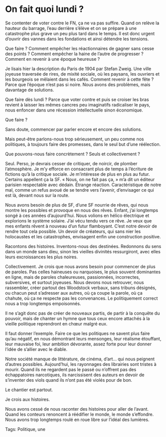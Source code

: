 # On fait quoi lundi ?

Se contenter de voter contre le FN, ça ne va pas suffire. Quand on relève la hauteur du barrage, l’eau derrière s’élève et on se prépare à une catastrophe plus grave un peu plus tard dans le temps. Il est donc urgent d’ouvrir des vannes dans les fondations et ainsi détendre les tensions.

Que faire ? Comment empêcher les réactionnaires de gagner sans cesse des points ? Comment empêcher la haine de l’autre de progresser ? Comment en revenir à une époque heureuse ?

Je lisais hier la description du Paris de 1904 par Stefan Zweig. Une ville joyeuse traversée de rires, de mixité sociale, où les paysans, les ouvriers et les bourgeois se mêlaient dans les cafés. Comment revenir à cette fête ? Parce que l’époque n’est pas si noire. Nous avons des problèmes, mais davantage de solutions.

Que faire dès lundi ? Parce que voter contre et puis se croiser les bras revient à laisser les mêmes cancres peu imaginatifs radicaliser le pays, nous enfoncer dans une récession intellectuelle sinon économique.

Que faire ?

Sans doute, commencer par parler encore et encore des solutions.

Mais peut-être parlons-nous trop sérieusement, un peu comme nos politiques, à toujours faire des promesses, dans le seul but d’une réélection.

Que pouvons-nous faire concrètement ? Seuls et collectivement ?

Seul. Perso, je devrais cesser de critiquer, de noircir, de plomber l’atmosphère. Je m’y efforce en consacrant plus de temps à l’écriture de fictions qu’à la critique sociale. Je m’intéresse de plus en plus au futur. Certains appellent ça la SF. « Nous, on ne fait pas ça, » m’a dit un éditeur parisien respectable avec dédain. Étrange réaction. Caractéristique de notre mal, comme un refus avoué de se tendre vers l’avenir, d’envisager ce qui est là, devant nous sur la route.

Nous avons besoin de plus de SF, d’une SF nourrie de rêves, qui nous montre les possibles et provoque en nous des rêves. Enfant, j’ai longtemps songé à ces années d’aujourd’hui. Nous volions en hélico électrique et explorions le système solaire. J’ai vécu tendu vers ce rêve. Je veux que mes enfants rêvent à nouveau d’un futur flamboyant. C’est notre devoir de rendre tout cela possible. Un devoir de créateurs, qui sans nier les holocaustes et les catastrophes, envisagent enfin une construction positive.

Racontons des histoires. Inventons-nous des destinées. Redonnons du sens dans un monde sans dieu, sinon les vieilles divinités ressurgiront, avec elles leurs excroissances les plus noires.

Collectivement. Je crois que nous avons besoin pour commencer de plus de paroles. Pas celles haineuses ou narquoises, le plus souvent dominantes en ligne, mais de paroles chaleureuses, passionnées, incorrectes, subversives, et surtout joyeuses. Nous devons nous retrouver, nous rassembler, créer partout des Woodstock verbaux, sans tribuns désignés, ou chacun peut s’adresser aux autres, où ça coupe la parole, où ça chahute, où ça ne respecte pas les convenances. Le politiquement correct nous a trop longtemps empoisonnés.

Il ne s’agit donc pas de créer de nouveaux partis, de partir à la conquête du pouvoir, mais de chanter un hymne que tous ceux encore attachés à la vieille politique reprendront en chœur malgré eux.

Il faut donner l’exemple. Faire ce que les politiques ne savent plus faire qu’au négatif, en nous démontrant leurs mensonges, leur réalisme étouffant, leur mauvaise foi, leur ambition dévorante, assez forte pour leur donner l’idée de s’allier avec le diable.

Notre société manque de littérature, de cinéma, d’art… qui nous peignent d’autres possibles. Aujourd’hui, les rayonnages des librairies sont tristes à mourir. Quand ils ne regardent pas le passé ou n’offrent pas des échappatoires narcotiques, ils narcissisent des auteurs en devoir de s’inventer des viols quand ils n’ont pas été violés pour de bon.

Le chantier est partout.

Je crois aux histoires.

Nous avons cessé de nous raconter des histoires pour aller de l’avant. Quand les conteurs renoncent à réédifier le monde, le monde s’effondre. Nous avons trop longtemps roulé en roue libre sur l’idéal des lumières.

Tags: Politique, une